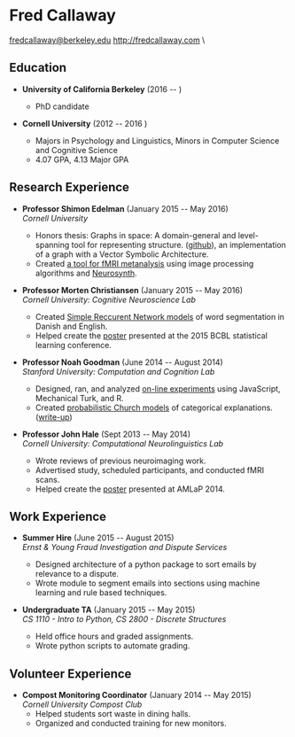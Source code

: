 Fred Callaway
===============

fredcallaway@berkeley.edu
http://fredcallaway.com
\ 

## Education

* __University of California Berkeley__ (2016 -- )  
    - PhD candidate

* __Cornell University__ (2012 -- 2016 )  
    - Majors in Psychology and Linguistics, Minors in Computer Science and Cognitive Science
    - 4.07 GPA, 4.13 Major GPA



<!--     - __Selected Coursework:__ Computational Psycholinguistics, Computational Psychology, Computational Linguistics, Evolution of Language, Language Development, Intro to Syntax & Semantics, Intro to Phonetics & Phonology, Natural Language Processing, Linear Algebra, Statistics & Research Design, Discrete Structures, Functional Programming -->


<!-- 
Intro Computing Using Python
Obj-oriented Programming & Data Structures
Intro To Syntax & Semantics
Statistics & Research Design
Language Development
Language Acquisition Seminar
Introduction To Linguistics
Computational Linguistics Seminar
Evolution Of Language Seminar
Computational Psychology
Introduction To Biopsychology
Topics In Cognitive Science
Continuing Spanish
Intro to Evolutionary Bio & Diversity
Infancy And Childhood
-->

<!-- 
## Programming Languages
- __Proficient:__ Python (including the scipy stack)
- __Competent:__ R, JavaScript, OCaml
 -->

## Research Experience

* __Professor Shimon Edelman__ (January 2015 -- May 2016)  
    _Cornell University_
    - Honors thesis: Graphs in space: A domain-general and level-spanning tool for representing structure. ([github](https://github.com/fredcallaway/graphs-in-space)), an implementation of a graph with a Vector Symbolic Architecture.
    - Created [a tool for fMRI metanalysis](https://github.com/fredcallaway/brain_matrix) using image processing algorithms and [Neurosynth](http://www.neurosynth.org).

* __Professor Morten Christiansen__ (January 2015 -- May 2016)  
  _Cornell University: Cognitive Neuroscience Lab_  
    - Created [Simple Reccurent Network models](https://github.com/fredcallaway/lens-exp) of word segmentation in Danish and English.
    - Helped create the [poster](http://fredcallaway.github.io/resources/BCBL_poster_FabioTrecca.pdf) presented at the 2015 BCBL statistical learning conference.

* __Professor Noah Goodman__ (June 2014 -- August 2014)  
  _Stanford University: Computation and Cognition Lab_  
    - Designed, ran, and analyzed [on-line experiments](https://cocolab.stanford.edu/experiments/explanation/experiments/category/) using JavaScript, Mechanical Turk, and R.
    - Created [probabilistic Church models](http://forestdb.org/models/category-explanations) of categorical explanations.  ([write-up](http://fredcallaway.github.io/resources/csli-writeup.pdf))

* __Professor John Hale__ (Sept 2013 -- May 2014)  
  _Cornell University: Computational Neurolinguistics Lab_  
    - Wrote reviews of previous neuroimaging work.
    - Advertised study, scheduled participants, and conducted fMRI scans.
    - Helped create the [poster](https://courses.cit.cornell.edu/jth99/amlap2014-poster.pdf) presented at AMLaP 2014.

## Work Experience
* __Summer Hire__ (June 2015 -- August 2015)  
  _Ernst & Young Fraud Investigation and Dispute Services_
    - Designed architecture of a python package to sort emails by relevance to a dispute.
    - Wrote module to segment emails into sections using machine learning and rule based techniques.

* __Undergraduate TA__ (January 2015 -- May 2015)  
  _CS 1110 - Intro to Python, CS 2800 - Discrete Structures_
    - Held office hours and graded assignments.
    - Wrote python scripts to automate grading.

## Volunteer Experience
* __Compost Monitoring Coordinator__  (January 2014 -- May 2015)  
  _Cornell University Compost Club_
    - Helped students sort waste in dining halls.
    - Organized and conducted training for new monitors.

<!-- \centering References and transcript available by request -->